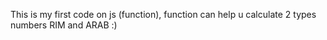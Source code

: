 This is my first code on js (function), function can help u calculate 2 types numbers RIM and ARAB :) 
